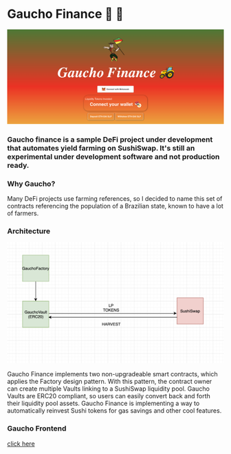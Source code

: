 # Gaucho Finance 🚜 🚜

![alt text](https://github.com/pedrobergamini/gaucho-contracts/blob/master/gauchointerface.png?raw=true)

### Gaucho finance is a sample DeFi project under development that automates yield farming on SushiSwap. It's still an experimental under development software and not production ready.

### Why Gaucho?
Many DeFi projects use farming references, so I decided to name this set of contracts referencing the population of a Brazilian state, known to have a lot of farmers.

### Architecture

![alt text](https://github.com/pedrobergamini/gaucho-contracts/blob/master/gaucho-architecture.png?raw=true)

Gaucho Finance implements two non-upgradeable smart contracts, which applies the Factory design pattern. With this pattern, the contract owner can create multiple Vaults linking to a SushiSwap liquidity pool. Gaucho Vaults are ERC20 compliant, so users can easily convert back and forth their liquidity pool assets. Gaucho Finance is implementing a way to automatically reinvest Sushi tokens for gas savings and other cool features.

### Gaucho Frontend

[click here](https://github.com/pedrobergamini/gaucho-interface)